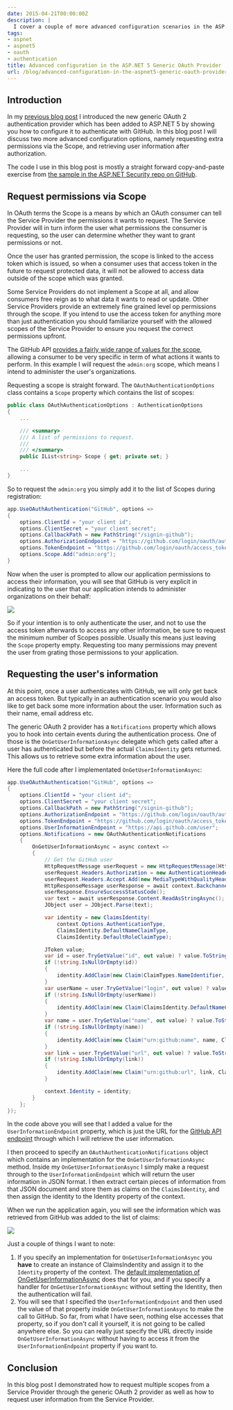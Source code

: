 ```yaml
---
date: 2015-04-21T00:00:00Z
description: |
  I cover a couple of more advanced configuration scenarios in the ASP.NET 5 generic OAuth authentication provider, such as Scopes and retrieving user information.
tags:
- aspnet
- aspnet5
- oauth
- authentication
title: Advanced configuration in the ASP.NET 5 Generic OAuth Provider
url: /blog/advanced-configuration-in-the-aspnet5-generic-oauth-provider/
---
```


## Introduction

In my [previous blog post](http://www.jerriepelser.com/blog/introduction-to-aspnet5-generic-oauth-provider) I introduced the new generic OAuth 2 authentication provider which has been added to ASP.NET 5 by showing you how to configure it to authenticate with GitHub. In this blog post I will discuss two more advanced configuration options, namely requesting extra permissions via the Scope, and retrieving user information after authorization.

The code I use in this blog post is mostly a straight forward copy-and-paste exercise from [the sample in the ASP.NET Security repo on GitHub](https://github.com/aspnet/Security/tree/775eb5ece452e10a27aa166f52b58a6c0b615d18/samples/SocialSample).

## Request permissions via Scope

In OAuth terms the Scope is a means by which an OAuth consumer can tell the Service Provider the permissions it wants to request. The Service Provider will in turn inform the user what permissions the consumer is requesting, so the user can determine whether they want to grant permissions or not.

Once the user has granted permission, the scope is linked to the access token which is issued, so when a consumer uses that access token in the future to request protected data, it will not be allowed to access data outside of the scope which was granted.  

Some Service Providers do not implement a Scope at all, and allow consumers free reign as to what data it wants to read or update. Other Service Providers provide an extremely fine grained level op permissions through the scope. If you intend to use the access token for anything more than just authentication you should familiarize yourself with the allowed scopes of the Service Provider to ensure you request the correct permissions upfront.

The GitHub API [provides a fairly wide range of values for the scope](https://developer.github.com/v3/oauth/#scopes), allowing a consumer to be very specific in term of what actions it wants to perform. In this example I will request the `admin:org` scope, which means I intend to administer the user's organizations.

Requesting a scope is straight forward. The `OAuthAuthenticationOptions` class contains a `Scope` property which contains the list of scopes:

``` csharp
public class OAuthAuthenticationOptions : AuthenticationOptions
{
	...

	/// <summary>
	/// A list of permissions to request.
	/// 
	/// </summary>
	public IList<string> Scope { get; private set; }

	...
}
```

So to request the `admin:org` you simply add it to the list of Scopes during registration:

``` csharp
app.UseOAuthAuthentication("GitHub", options =>
{
    options.ClientId = "your client id";
    options.ClientSecret = "your client secret";
    options.CallbackPath = new PathString("/signin-github");
    options.AuthorizationEndpoint = "https://github.com/login/oauth/authorize";
    options.TokenEndpoint = "https://github.com/login/oauth/access_token";
    options.Scope.Add("admin:org");
}
```

Now when the user is prompted to allow our application permissions to access their information, you will see that GitHub is very explicit in indicating to the user that our application intends to administer organizations on their behalf:

![](/assets/images/2015-04-21-advanced-configuration-in-the-aspnet5-generic-oauth-provider/github-permissions.png)

So if your intention is to only authenticate the user, and not to use the access token afterwards to access any other information, be sure to request the minimum number of Scopes possible. Usually this means just leaving the `Scope` property empty. Requesting too many permissions may prevent the user from grating those permissions to your application.

## Requesting the user's information

At this point, once a user authenticates with GitHub, we will only get back an access token. But typically in an authentication scenario you would also like to get back some more information about the user. Information such as their name, email address etc.

The generic OAuth 2 provider has a `Notifications` property which allows you to hook into certain events during the authentication process. One of those is the `OnGetUserInformationAsync` delegate which gets called after a user has authenticated but before the actual `ClaimsIdentity` gets returned. This allows us to retrieve some extra information about the user.

Here the full code after I implementated `OnGetUserInformationAsync`:

``` csharp
app.UseOAuthAuthentication("GitHub", options =>
{
    options.ClientId = "your client id";
    options.ClientSecret = "your client secret";
    options.CallbackPath = new PathString("/signin-github");
    options.AuthorizationEndpoint = "https://github.com/login/oauth/authorize";
    options.TokenEndpoint = "https://github.com/login/oauth/access_token";
    options.UserInformationEndpoint = "https://api.github.com/user";
    options.Notifications = new OAuthAuthenticationNotifications
    {
        OnGetUserInformationAsync = async context =>
        {
            // Get the GitHub user
            HttpRequestMessage userRequest = new HttpRequestMessage(HttpMethod.Get, context.Options.UserInformationEndpoint);
            userRequest.Headers.Authorization = new AuthenticationHeaderValue("Bearer", context.AccessToken);
            userRequest.Headers.Accept.Add(new MediaTypeWithQualityHeaderValue("application/json"));
            HttpResponseMessage userResponse = await context.Backchannel.SendAsync(userRequest, context.HttpContext.RequestAborted);
            userResponse.EnsureSuccessStatusCode();
            var text = await userResponse.Content.ReadAsStringAsync();
            JObject user = JObject.Parse(text);

            var identity = new ClaimsIdentity(
                context.Options.AuthenticationType,
                ClaimsIdentity.DefaultNameClaimType,
                ClaimsIdentity.DefaultRoleClaimType);

            JToken value;
            var id = user.TryGetValue("id", out value) ? value.ToString() : null;
            if (!string.IsNullOrEmpty(id))
            {
                identity.AddClaim(new Claim(ClaimTypes.NameIdentifier, id, ClaimValueTypes.String, context.Options.AuthenticationType));
            }
            var userName = user.TryGetValue("login", out value) ? value.ToString() : null;
            if (!string.IsNullOrEmpty(userName))
            {
                identity.AddClaim(new Claim(ClaimsIdentity.DefaultNameClaimType, userName, ClaimValueTypes.String, context.Options.AuthenticationType));
            }
            var name = user.TryGetValue("name", out value) ? value.ToString() : null;
            if (!string.IsNullOrEmpty(name))
            {
                identity.AddClaim(new Claim("urn:github:name", name, ClaimValueTypes.String, context.Options.AuthenticationType));
            }
            var link = user.TryGetValue("url", out value) ? value.ToString() : null;
            if (!string.IsNullOrEmpty(link))
            {
                identity.AddClaim(new Claim("urn:github:url", link, ClaimValueTypes.String, context.Options.AuthenticationType));
            }

            context.Identity = identity;
        }
    };
});
```

In the code above you will see that I added a value for the `UserInformationEndpoint` property, which is just the URL for the [GitHub API endpoint](https://developer.github.com/v3/users/#get-the-authenticated-user) through which I will retrieve the user information.

I then proceed to specify an `OAuthAuthenticationNotifications` object which contains an implementation for the `OnGetUserInformationAsync` method. Inside my `OnGetUserInformationAsync` I simply make a request through to the `UserInformationEndpoint` which will return the user information in JSON format. I then extract certain pieces of information from that JSON document and store them as claims on the `ClaimsIdentity`, and then assign the identity to the Identity property of the context.

When we run the application again, you will see the information which was retrieved from GitHub was added to the list of claims:
 
![](/assets/images/2015-04-21-advanced-configuration-in-the-aspnet5-generic-oauth-provider/claims.png)

Just a couple of things I want to note:

1. If you specify an implementation for `OnGetUserInformationAsync` you **have** to create an instance of ClaimsIndentity and assign it to the `Identity` property of the context. The [default implementation of OnGetUserInformationAsync](https://github.com/aspnet/Security/blob/775eb5ece452e10a27aa166f52b58a6c0b615d18/src/Microsoft.AspNet.Authentication.OAuth/OAuthAuthenticationDefaults.cs) does that for you, and if you specify a handler for `OnGetUserInformationAsync` without setting the Identity, then the authentication will fail.
2. You will see that I specified the `UserInformationEndpoint` and then used the value of that property inside `OnGetUserInformationAsync` to make the call to GitHub. So far, from what I have seen, nothing else accesses that property,  so if you don't call it yourself, it is not going to be called anywhere else. So you can really just specify the URL directly inside `OnGetUserInformationAsync` without having to access it from the `UserInformationEndpoint` property if you want to.

## Conclusion

In this blog post I demonstrated how to request multiple scopes from a Service Provider through the generic OAuth 2 provider as well as how to request user information from the Service Provider. 

